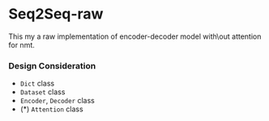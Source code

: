 # Seq2Seq-raw
This my a raw implementation of encoder-decoder model with\out attention for nmt. 

### Design Consideration

- `Dict` class
- `Dataset` class
- `Encoder`, `Decoder` class
- (*) `Attention` class

